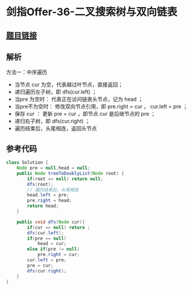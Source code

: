 # 剑指Offer-36-二叉搜索树与双向链表

## [题目链接](https://leetcode-cn.com/problems/er-cha-sou-suo-shu-yu-shuang-xiang-lian-biao-lcof/)

## 解析
方法一：中序遍历
- 当节点 cur 为空，代表越过叶节点，直接返回；
- 递归遍历左子树，即 dfs(cur.left) ；
- 当pre 为空时： 代表正在访问链表头节点，记为 head ；
- 当pre不为空时： 修改双向节点引用，即 pre.right = cur ， cur.left = pre ；
- 保存 cur ： 更新 pre = cur ，即节点 cur 是后继节点的 pre ；
- 递归右子树，即 dfs(cur.right) ；
- 遍历结束后，头尾相连，返回头节点


## 参考代码
```Java
class Solution {
    Node pre = null,head = null;
    public Node treeToDoublyList(Node root) {
        if(root == null) return null;
        dfs(root);
        // 遍历结束后，头尾相连
        head.left = pre;
        pre.right = head;
        return head;
    }

    public void dfs(Node cur){
        if(cur == null) return ;
        dfs(cur.left);
        if(pre == null) 
            head = cur;
        else if(pre != null)
            pre.right = cur;
        cur.left = pre;
        pre = cur;
        dfs(cur.right);
    }
}
```